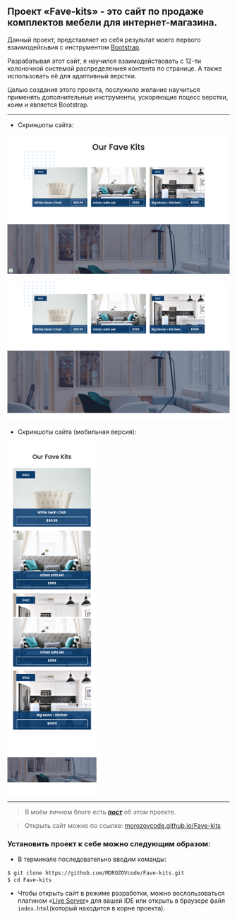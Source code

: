 ## Проект «Fave-kits» - это сайт по продаже комплектов мебели для интернет-магазина.

Данный проект, представляет из себя результат моего первого взаимодейсьвия c инструментом [Bootstrap](https://getbootstrap.com/).

Разрабатывая этот сайт, я научился взаимодействовать с 12-ти колоночной системой распределениея контента по странице. А также использовать её для адаптивный верстки.

Целью создания этого проекта, послужило желание научиться применять дополнительные инструменты, ускоряющие поцесс верстки, коим и является Bootstrap.

---

- Скриншоты сайта:

![screenshot](https://github.com/MOROZOVcode/Fave-kits/blob/master/forReadme/screenshot1.png)

![screenshot](https://github.com/MOROZOVcode/Fave-kits/blob/master/forReadme/screenshot2.png)

- Скриншоты сайта (мобильная версия):

<img src="https://github.com/MOROZOVcode/Fave-kits/blob/master/forReadme/screenshot_mobile1.png" alt="screenshot" width="40%"/>

<br>

<img src="https://github.com/MOROZOVcode/Fave-kits/blob/master/forReadme/screenshot_mobile2.png" alt="screenshot" width="40%"/>

<br>

---

> В моём личном блоге есть [_**пост**_](https://t.me/morozov_code/109) об этом проекте.

> Открыть сайт можно по ссылке: [morozovcode.github.io/Fave-kits](https://morozovcode.github.io/Fave-kits/)

### Установить проект к себе можно следующим образом:

- В терминале последовательно вводим команды:

```
$ git clone https://github.com/MOROZOVcode/Fave-kits.git
$ cd Fave-kits
```

- Чтобы открыть сайт в режиме разработки, можно вослользоваться плагином «[Live Server](https://visualstudiocode1.ru/ustanovka-i-nastrojka-liveserver-v-vs-code.html)» для вашей IDE или открыть в браузере файл `index.html`(который находится в корне проекта).
